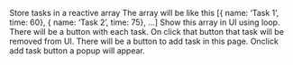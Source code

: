 Store tasks in a reactive array
The array will be like this
[{ name: ‘Task 1’, time: 60}, { name: ‘Task 2’, time: 75}, …]
Show this array in UI using loop.
There will be a button with each task. On click that button that task will be removed from UI.
There will be a button to add task in this page.
Onclick add task button a popup will appear.